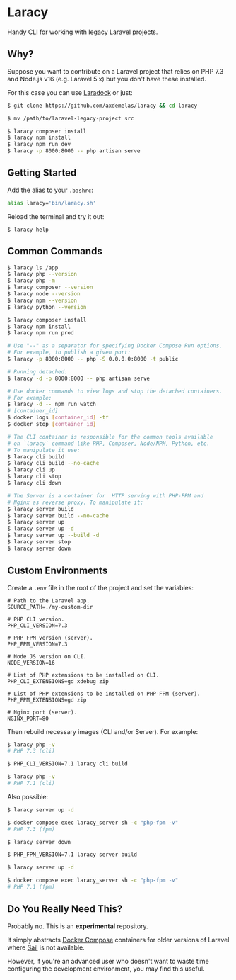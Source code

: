 # Laracy

Handy CLI for working with legacy Laravel projects.

## Why?

Suppose you want to contribute on a Laravel project that relies on PHP 7.3 and Node.js v16 (e.g. Laravel 5.x) but you don't have these installed.

For this case you can use [Laradock](https://laradock.io/) or just:

```sh
$ git clone https://github.com/axdemelas/laracy && cd laracy

$ mv /path/to/laravel-legacy-project src

$ laracy composer install
$ laracy npm install
$ laracy npm run dev
$ laracy -p 8000:8000 -- php artisan serve
```

## Getting Started

Add the alias to your `.bashrc`:

```sh
alias laracy='bin/laracy.sh'
```

Reload the terminal and try it out:

```
$ laracy help
```

## Common Commands

```sh
$ laracy ls /app
$ laracy php --version
$ laracy php -m
$ laracy composer --version
$ laracy node --version
$ laracy npm --version
$ laracy python --version

$ laracy composer install
$ laracy npm install
$ laracy npm run prod

# Use "--" as a separator for specifying Docker Compose Run options.
# For example, to publish a given port:
$ laracy -p 8000:8000 -- php -S 0.0.0.0:8000 -t public

# Running detached:
$ laracy -d -p 8000:8000 -- php artisan serve

# Use docker commands to view logs and stop the detached containers.
# For example:
$ laracy -d -- npm run watch
# [container_id]
$ docker logs [container_id] -tf
$ docker stop [container_id]

# The CLI container is responsible for the common tools available
# on `laracy` command like PHP, Composer, Node/NPM, Python, etc.
# To manipulate it use:
$ laracy cli build
$ laracy cli build --no-cache
$ laracy cli up
$ laracy cli stop
$ laracy cli down

# The Server is a container for  HTTP serving with PHP-FPM and
# Nginx as reverse proxy. To manipulate it:
$ laracy server build
$ laracy server build --no-cache
$ laracy server up
$ laracy server up -d
$ laracy server up --build -d
$ laracy server stop
$ laracy server down
```

## Custom Environments

Create a `.env` file in the root of the project and set the variables:

```dotenv
# Path to the Laravel app.
SOURCE_PATH=./my-custom-dir

# PHP CLI version.
PHP_CLI_VERSION=7.3

# PHP FPM version (server).
PHP_FPM_VERSION=7.3

# Node.JS version on CLI.
NODE_VERSION=16

# List of PHP extensions to be installed on CLI.
PHP_CLI_EXTENSIONS=gd xdebug zip

# List of PHP extensions to be installed on PHP-FPM (server).
PHP_FPM_EXTENSIONS=gd zip

# Nginx port (server).
NGINX_PORT=80
```

Then rebuild necessary images (CLI and/or Server). For example:

```sh
$ laracy php -v
# PHP 7.3 (cli)

$ PHP_CLI_VERSION=7.1 laracy cli build

$ laracy php -v
# PHP 7.1 (cli)
```

Also possible:

```sh
$ laracy server up -d

$ docker compose exec laracy_server sh -c "php-fpm -v"
# PHP 7.3 (fpm)

$ laracy server down

$ PHP_FPM_VERSION=7.1 laracy server build

$ laracy server up -d

$ docker compose exec laracy_server sh -c "php-fpm -v"
# PHP 7.1 (fpm)
```

## Do You Really Need This?

Probably no. This is an **experimental** repository.

It simply abstracts [Docker Compose](https://docs.docker.com/compose/) containers for older versions of Laravel where [Sail](https://laravel.com/docs/11.x) is not available.

However, if you're an advanced user who doesn't want to waste time configuring the development environment, you may find this useful.